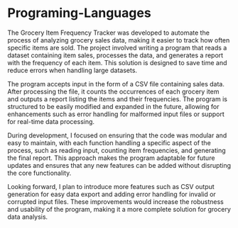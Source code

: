 # Programing-Languages

The Grocery Item Frequency Tracker was developed to automate the process of analyzing grocery sales data, making it easier to track how often specific items are sold. The project involved writing a program that reads a dataset containing item sales, processes the data, and generates a report with the frequency of each item. This solution is designed to save time and reduce errors when handling large datasets.

The program accepts input in the form of a CSV file containing sales data. After processing the file, it counts the occurrences of each grocery item and outputs a report listing the items and their frequencies. The program is structured to be easily modified and expanded in the future, allowing for enhancements such as error handling for malformed input files or support for real-time data processing.

During development, I focused on ensuring that the code was modular and easy to maintain, with each function handling a specific aspect of the process, such as reading input, counting item frequencies, and generating the final report. This approach makes the program adaptable for future updates and ensures that any new features can be added without disrupting the core functionality.

Looking forward, I plan to introduce more features such as CSV output generation for easy data export and adding error handling for invalid or corrupted input files. These improvements would increase the robustness and usability of the program, making it a more complete solution for grocery data analysis.
